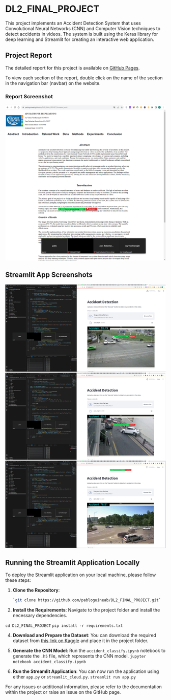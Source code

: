 # DL2_FINAL_PROJECT

This project implements an Accident Detection System that uses Convolutional Neural Networks (CNN) and Computer Vision techniques to detect accidents in videos. The system is built using the Keras library for deep learning and Streamlit for creating an interactive web application.

## Project Report

The detailed report for this project is available on [GitHub Pages](https://pabloguineab.github.io/DL2_FINAL_PROJECT/).

To view each section of the report, double click on the name of the section in the navigation bar (navbar) on the website.

### Report Screenshot

![Report Screenshot](r1.png)

## Streamlit App Screenshots

![Streamlit Screenshot 1](s1.png)
![Streamlit Screenshot 2](s2.png)
![Streamlit Screenshot 3](s3.png)

## Running the Streamlit Application Locally

To deploy the Streamlit application on your local machine, please follow these steps:

1. **Clone the Repository**: 

   ```bash
   `git clone https://github.com/pabloguineab/DL2_FINAL_PROJECT.git`

2. **Install the Requirements**: 
Navigate to the project folder and install the necessary dependencies.

`cd DL2_FINAL_PROJECT`
`pip install -r requirements.txt`

4. **Download and Prepare the Dataset**: 
You can download the required dataset from [this link on Kaggle](https://www.kaggle.com/datasets/ckay16/accident-detection-from-cctv-footage) and place it in the project folder.

5. **Generate the CNN Model**:
Run the `accident_classify.ipynb` notebook to generate the `.h5` file, which represents the CNN model.
`jupyter notebook accident_classify.ipynb`

6. **Run the Streamlit Application**:
You can now run the application using either `app.py` or `streamlit_cloud.py`.
`streamlit run app.py`

For any issues or additional information, please refer to the documentation within the project or raise an issue on the GitHub page.
